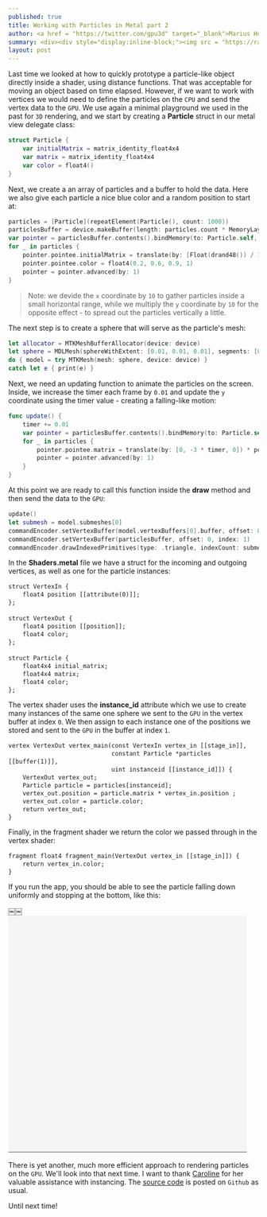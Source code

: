 ```yaml
---
published: true
title: Working with Particles in Metal part 2
author: <a href = "https://twitter.com/gpu3d" target="_blank">Marius Horga</a>
summary: <div><div style="display:inline-block;"><img src = "https://raw.githubusercontent.com/MetalKit/images/master/particles.png" alt="Metal 2" height="160" width="160"></div><div style="display:inline-block; width:75%; padding-left:1.5em; color:grey; vertical-align:middle;">Trying a different approach to rendering particles, this time moving away from distance fields to using vertex buffers. Cranking up the number of particles rendered to thousands! Using a Model I/O object as a blueprint for the object to be instanced in the vertex shader. Continuously updating the particles positions on the CPU and sending the updates to the GPU.</div></div>
layout: post
---
```

Last time we looked at how to quickly prototype a particle-like object directly inside a shader, using distance functions. That was acceptable for moving an object based on time elapsed. However, if we want to work with vertices we would need to define the particles on the `CPU` and send the vertex data to the `GPU`. We use again a minimal playground we used in the past for `3D` rendering, and we start by creating a __Particle__ struct in our metal view delegate class:

```swift
struct Particle {
    var initialMatrix = matrix_identity_float4x4
    var matrix = matrix_identity_float4x4
    var color = float4()
}
```

Next, we create a an array of particles and a buffer to hold the data. Here we also give each particle a nice blue color and a random position to start at:

```swift
particles = [Particle](repeatElement(Particle(), count: 1000))
particlesBuffer = device.makeBuffer(length: particles.count * MemoryLayout<Particle>.stride, options: [])!
var pointer = particlesBuffer.contents().bindMemory(to: Particle.self, capacity: particles.count)
for _ in particles {
    pointer.pointee.initialMatrix = translate(by: [Float(drand48()) / 10, Float(drand48()) * 10, 0])
    pointer.pointee.color = float4(0.2, 0.6, 0.9, 1)
    pointer = pointer.advanced(by: 1)
}
```

> Note: we devide the `x` coordinate by `10` to gather particles inside a small horizontal range, while we multiply the `y` coordinate by `10` for the opposite effect - to spread out the particles vertically a little. 

The next step is to create a sphere that will serve as the particle's mesh:

```swift
let allocator = MTKMeshBufferAllocator(device: device)
let sphere = MDLMesh(sphereWithExtent: [0.01, 0.01, 0.01], segments: [8, 8], inwardNormals: false, geometryType: .triangles, allocator: allocator)
do { model = try MTKMesh(mesh: sphere, device: device) } 
catch let e { print(e) }
```

Next, we need an updating function to animate the particles on the screen. Inside, we increase the timer each frame by `0.01` and update the `y` coordinate using the timer value - creating a falling-like motion:

```swift
func update() {
    timer += 0.01
    var pointer = particlesBuffer.contents().bindMemory(to: Particle.self, capacity: particles.count)
    for _ in particles {
        pointer.pointee.matrix = translate(by: [0, -3 * timer, 0]) * pointer.pointee.initialMatrix
        pointer = pointer.advanced(by: 1)
    }
}
```

At this point we are ready to call this function inside the __draw__ method and then send the data to the `GPU`:

```swift
update()
let submesh = model.submeshes[0]
commandEncoder.setVertexBuffer(model.vertexBuffers[0].buffer, offset: 0, index: 0)
commandEncoder.setVertexBuffer(particlesBuffer, offset: 0, index: 1)
commandEncoder.drawIndexedPrimitives(type: .triangle, indexCount: submesh.indexCount, indexType: submesh.indexType, indexBuffer: submesh.indexBuffer.buffer, indexBufferOffset: 0, instanceCount: particles.count)
```

In the __Shaders.metal__ file we have a struct for the incoming and outgoing vertices, as well as one for the particle instances:

```clike
struct VertexIn {
    float4 position [[attribute(0)]];
};

struct VertexOut {
    float4 position [[position]];
    float4 color;
};

struct Particle {
    float4x4 initial_matrix;
    float4x4 matrix;
    float4 color;
};
```

The vertex shader uses the __instance_id__ attribute which we use to create many instances of the same one sphere we sent to the `GPU` in the vertex buffer at index `0`. We then assign to each instance one of the positions we stored and sent to the `GPU` in the buffer at index `1`.

```clike
vertex VertexOut vertex_main(const VertexIn vertex_in [[stage_in]],
                             constant Particle *particles [[buffer(1)]],
                             uint instanceid [[instance_id]]) {
    VertexOut vertex_out;
    Particle particle = particles[instanceid];
    vertex_out.position = particle.matrix * vertex_in.position ;
    vertex_out.color = particle.color;
    return vertex_out;
}
```

Finally, in the fragment shader we return the color we passed through in the vertex shader:

```clike
fragment float4 fragment_main(VertexOut vertex_in [[stage_in]]) {
    return vertex_in.color;
}
```

If you run the app, you should be able to see the particle falling down uniformly and stopping at the bottom, like this:

￼￼![alt text](https://github.com/MetalKit/images/blob/master/particles.gif?raw=true "Particle")

There is yet another, much more efficient approach to rendering particles on the `GPU`. We'll look into that next time. I want to thank [Caroline](https://twitter.com/carolinebegbie) for her valuable assistance with instancing. The [source code](https://github.com/MetalKit/metal) is posted on `Github` as usual.
 
Until next time! 
